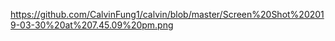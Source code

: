 https://github.com/CalvinFung1/calvin/blob/master/Screen%20Shot%202019-03-30%20at%207.45.09%20pm.png